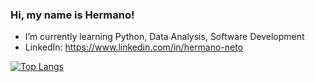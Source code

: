 ### Hi, my name is Hermano!


- I’m currently learning Python, Data Analysis, Software Development
- LinkedIn: https://www.linkedin.com/in/hermano-neto


[![Top Langs](https://github-readme-stats.vercel.app/api/top-langs/?username=HermanoNeto&layout=compact)](https://github.com/HermanoNeto/github-readme-stats)
